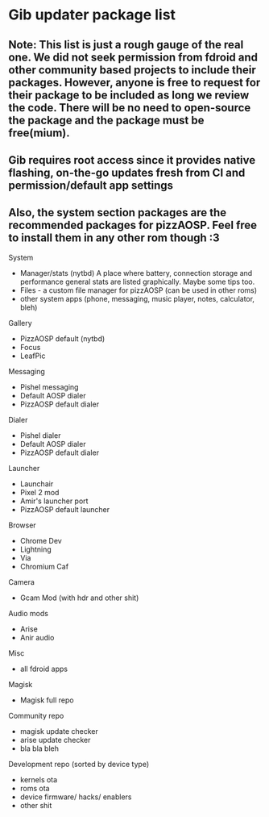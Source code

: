 # Gib updater package list

## Note: This list is just a rough gauge of the real one. We did not seek permission from fdroid and other community based projects to include their packages. However, anyone is free to request for their package to be included as long we review the code. There will be no need to open-source the package and the package must be free(mium).

## Gib requires root access since it provides native flashing, on-the-go updates fresh from CI and permission/default app settings

## Also, the system section packages are the recommended packages for pizzAOSP. Feel free to install them in any other rom though :3

System
- Manager/stats (nytbd) A place where battery, connection storage and performance general stats are listed graphically. Maybe some tips too.
- Files - a custom file manager for pizzAOSP (can be used in other roms)
- other system apps (phone, messaging, music player, notes, calculator, bleh)

Gallery
- PizzAOSP default (nytbd)
- Focus
- LeafPic

Messaging
- Pishel messaging
- Default AOSP dialer
- PizzAOSP default dialer

Dialer
- Pishel dialer
- Default AOSP dialer
- PizzAOSP default dialer

Launcher
- Launchair
- Pixel 2 mod
- Amir's launcher port
- PizzAOSP default launcher

Browser
- Chrome Dev
- Lightning
- Via
- Chromium Caf

Camera
- Gcam Mod (with hdr and other shit)

Audio mods
- Arise
- Anir audio

Misc
- all fdroid apps

Magisk
- Magisk full repo

Community repo
- magisk update checker
- arise update checker
- bla bla bleh

Development repo (sorted by device type)
- kernels ota
- roms ota
- device firmware/ hacks/ enablers
- other shit
